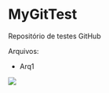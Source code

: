 # MyGitTest
Repositório de testes GitHub

Arquivos:
- Arq1


![](https://imgur.com/gallery/UCW1KSR)

